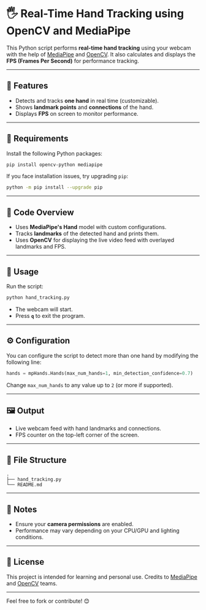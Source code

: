# 🖐 Real-Time Hand Tracking using OpenCV and MediaPipe

This Python script performs **real-time hand tracking** using your webcam with the help of [MediaPipe](https://google.github.io/mediapipe/) and [OpenCV](https://opencv.org/). It also calculates and displays the **FPS (Frames Per Second)** for performance tracking.

---

## 🚀 Features

* Detects and tracks **one hand** in real time (customizable).
* Shows **landmark points** and **connections** of the hand.
* Displays **FPS** on screen to monitor performance.

---

## 🧰 Requirements

Install the following Python packages:

```bash
pip install opencv-python mediapipe
```

If you face installation issues, try upgrading `pip`:

```bash
python -m pip install --upgrade pip
```

---

## 📝 Code Overview

* Uses **MediaPipe's Hand** model with custom configurations.
* Tracks **landmarks** of the detected hand and prints them.
* Uses **OpenCV** for displaying the live video feed with overlayed landmarks and FPS.

---

## 📸 Usage

Run the script:

```bash
python hand_tracking.py
```

* The webcam will start.
* Press **`q`** to exit the program.

---

## ⚙️ Configuration

You can configure the script to detect more than one hand by modifying the following line:

```python
hands = mpHands.Hands(max_num_hands=1, min_detection_confidence=0.7)
```

Change `max_num_hands` to any value up to `2` (or more if supported).

---

## 🖼 Output

* Live webcam feed with hand landmarks and connections.
* FPS counter on the top-left corner of the screen.

---

## 📂 File Structure

```
.
├── hand_tracking.py
└── README.md
```

---

## 📌 Notes

* Ensure your **camera permissions** are enabled.
* Performance may vary depending on your CPU/GPU and lighting conditions.

---

## 📄 License

This project is intended for learning and personal use. Credits to [MediaPipe](https://google.github.io/mediapipe/) and [OpenCV](https://opencv.org/) teams.

---

Feel free to fork or contribute! 😊
